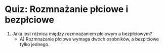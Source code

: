  # Quiz: Rozmnażanie płciowe i bezpłciowe

1. Jaka jest różnica między rozmnażaniem płciowym a bezpłciowym?
    - A) Rozmnażanie płciowe wymaga dwóch osobników, a bezpłciowe tylko jednego.

